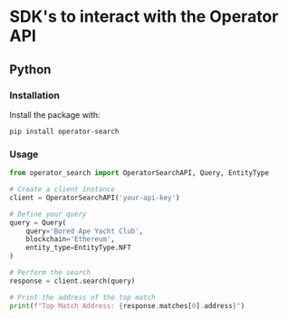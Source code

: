 # SDK's to interact with the Operator API

## Python

### Installation

Install the package with:

```pip install operator-search```

### Usage

```python
from operator_search import OperatorSearchAPI, Query, EntityType

# Create a client instance
client = OperatorSearchAPI('your-api-key')

# Define your query
query = Query(
    query='Bored Ape Yacht Club',
    blockchain='Ethereum',
    entity_type=EntityType.NFT
)

# Perform the search
response = client.search(query)

# Print the address of the top match
print(f"Top Match Address: {response.matches[0].address}")
```

